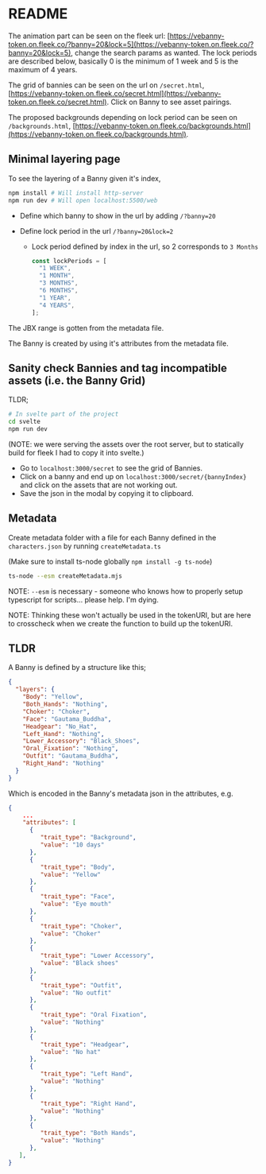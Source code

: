 # README

The animation part can be seen on the fleek url: [https://vebanny-token.on.fleek.co/?banny=20&lock=5](https://vebanny-token.on.fleek.co/?banny=20&lock=5), change the search params as wanted. The lock periods are described below, basically 0 is the minimum of 1 week and 5 is the maximum of 4 years.

The grid of bannies can be seen on the url on `/secret.html`, [https://vebanny-token.on.fleek.co/secret.html](https://vebanny-token.on.fleek.co/secret.html). Click on Banny to see asset pairings.

The proposed backgrounds depending on lock period can be seen on `/backgrounds.html`, [https://vebanny-token.on.fleek.co/backgrounds.html](https://vebanny-token.on.fleek.co/backgrounds.html).

## Minimal layering page

To see the layering of a Banny given it's index,

```sh
npm install # Will install http-server
npm run dev # Will open localhost:5500/web
```

- Define which banny to show in the url by adding `/?banny=20`
- Define lock period in the url `/?banny=20&lock=2`

  - Lock period defined by index in the url, so 2 corresponds to `3 Months`

    ```js
    const lockPeriods = [
      "1 WEEK",
      "1 MONTH",
      "3 MONTHS",
      "6 MONTHS",
      "1 YEAR",
      "4 YEARS",
    ];
    ```

The JBX range is gotten from the metadata file.

The Banny is created by using it's attributes from the metadata file.

## Sanity check Bannies and tag incompatible assets (i.e. the Banny Grid)

TLDR;

```sh
# In svelte part of the project
cd svelte
npm run dev
```

(NOTE: we were serving the assets over the root server, but to statically build for fleek I had to copy it into svelte.)

- Go to `localhost:3000/secret` to see the grid of Bannies.
- Click on a banny and end up on `localhost:3000/secret/{bannyIndex}` and click on the assets that are not working out.
- Save the json in the modal by copying it to clipboard.

## Metadata

Create metadata folder with a file for each Banny defined in the `characters.json` by running `createMetadata.ts`

(Make sure to install ts-node globally `npm install -g ts-node`)

```sh
ts-node --esm createMetadata.mjs
```

NOTE: `--esm` is necessary - someone who knows how to properly setup typescript for scripts... please help. I'm dying.

NOTE: Thinking these won't actually be used in the tokenURI, but are here to crosscheck when we create the function to build up the tokenURI.

## TLDR

A Banny is defined by a structure like this;

```json
{
  "layers": {
    "Body": "Yellow",
    "Both_Hands": "Nothing",
    "Choker": "Choker",
    "Face": "Gautama_Buddha",
    "Headgear": "No_Hat",
    "Left_Hand": "Nothing",
    "Lower_Accessory": "Black_Shoes",
    "Oral_Fixation": "Nothing",
    "Outfit": "Gautama_Buddha",
    "Right_Hand": "Nothing"
  }
}
```

Which is encoded in the Banny's metadata json in the attributes, e.g.

```json
{
    ...
    "attributes": [
      {
         "trait_type": "Background",
         "value": "10 days"
      },
      {
         "trait_type": "Body",
         "value": "Yellow"
      },
      {
         "trait_type": "Face",
         "value": "Eye mouth"
      },
      {
         "trait_type": "Choker",
         "value": "Choker"
      },
      {
         "trait_type": "Lower Accessory",
         "value": "Black shoes"
      },
      {
         "trait_type": "Outfit",
         "value": "No outfit"
      },
      {
         "trait_type": "Oral Fixation",
         "value": "Nothing"
      },
      {
         "trait_type": "Headgear",
         "value": "No hat"
      },
      {
         "trait_type": "Left Hand",
         "value": "Nothing"
      },
      {
         "trait_type": "Right Hand",
         "value": "Nothing"
      },
      {
         "trait_type": "Both Hands",
         "value": "Nothing"
      },
   ],
}

```
